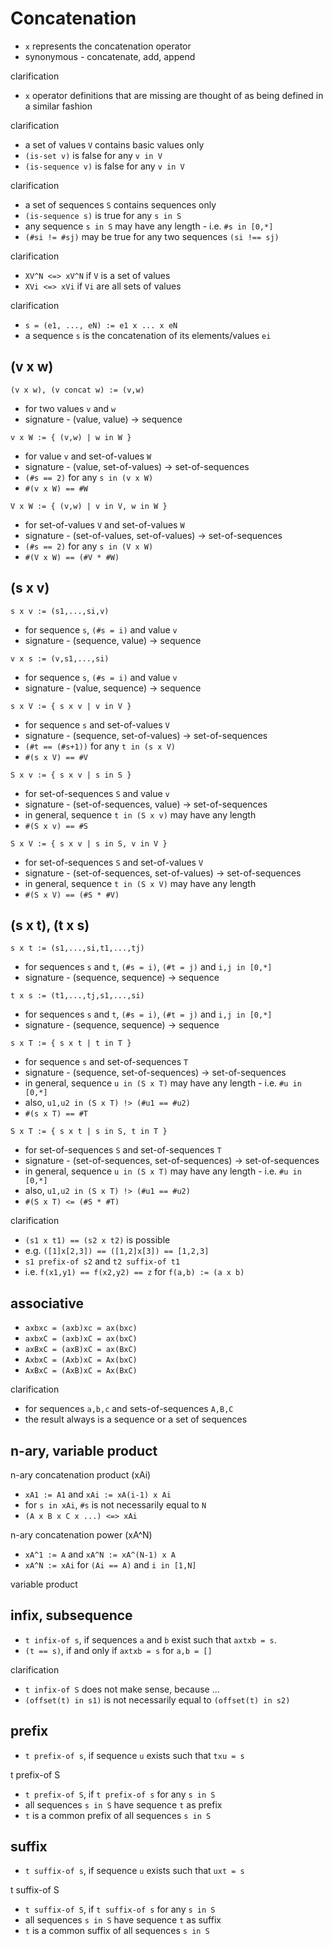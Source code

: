 
# Concatenation

* `x` represents the concatenation operator
* synonymous - concatenate, add, append

clarification

* `x` operator definitions that are missing
  are thought of as being defined in a similar fashion

clarification

* a set of values `V` contains basic values only
* `(is-set v)` is false for any `v in V`
* `(is-sequence v)` is false for any `v in V`

clarification

* a set of sequences `S` contains sequences only
* `(is-sequence s)` is true for any `s in S`
* any sequence `s in S` may have any length - i.e. `#s in [0,*]`
* `(#si != #sj)` may be true for any two sequences `(si !== sj)`

clarification

* `XV^N <=> xV^N` if `V` is a set of values
* `XVi <=> xVi` if `Vi` are all sets of values

clarification

* `s = (e1, ..., eN) := e1 x ... x eN`
* a sequence `s` is the concatenation of its elements/values `ei`

<!-- ======================================================================= -->
## (v x w)

`(v x w), (v concat w) := (v,w)`

* for two values `v` and `w`
* signature - (value, value) -> sequence

`v x W := { (v,w) | w in W }`

* for value `v` and set-of-values `W`
* signature - (value, set-of-values) -> set-of-sequences
* `(#s == 2)` for any `s in (v x W)`
* `#(v x W) == #W`

`V x W := { (v,w) | v in V, w in W }`

* for set-of-values `V` and set-of-values `W`
* signature - (set-of-values, set-of-values) -> set-of-sequences
* `(#s == 2)` for any `s in (V x W)`
* `#(V x W) == (#V * #W)`

<!-- ======================================================================= -->
## (s x v)

`s x v := (s1,...,si,v)`

* for sequence `s`, `(#s = i)` and value `v`
* signature - (sequence, value) -> sequence

`v x s := (v,s1,...,si)`

* for sequence `s`, `(#s = i)` and value `v`
* signature - (value, sequence) -> sequence

`s x V := { s x v | v in V }`

* for sequence `s` and set-of-values `V`
* signature - (sequence, set-of-values) -> set-of-sequences
* `(#t == (#s+1))` for any `t in (s x V)`
* `#(s x V) == #V`

`S x v := { s x v | s in S }`

* for set-of-sequences `S` and value `v`
* signature - (set-of-sequences, value) -> set-of-sequences
* in general, sequence `t in (S x v)` may have any length
* `#(S x v) == #S`

`S x V := { s x v | s in S, v in V }`

* for set-of-sequences `S` and set-of-values `V`
* signature - (set-of-sequences, set-of-values) -> set-of-sequences
* in general, sequence `t in (S x V)` may have any length
* `#(S x V) == (#S * #V)`

<!-- ======================================================================= -->
## (s x t), (t x s)

`s x t := (s1,...,si,t1,...,tj)`

* for sequences `s` and `t`, `(#s = i)`, `(#t = j)` and `i,j in [0,*]`
* signature - (sequence, sequence) -> sequence

`t x s := (t1,...,tj,s1,...,si)`

* for sequences `s` and `t`, `(#s = i)`, `(#t = j)` and `i,j in [0,*]`
* signature - (sequence, sequence) -> sequence

`s x T := { s x t | t in T }`

* for sequence `s` and set-of-sequences `T`
* signature - (sequence, set-of-sequences) -> set-of-sequences
* in general, sequence `u in (S x T)` may have any length - i.e. `#u in [0,*]`
* also, `u1,u2 in (S x T) !> (#u1 == #u2)`
* `#(s x T) == #T`

`S x T := { s x t | s in S, t in T }`

* for set-of-sequences `S` and set-of-sequences `T`
* signature - (set-of-sequences, set-of-sequences) -> set-of-sequences
* in general, sequence `u in (S x T)` may have any length - i.e. `#u in [0,*]`
* also, `u1,u2 in (S x T) !> (#u1 == #u2)`
* `#(S x T) <= (#S * #T)`

clarification

* `(s1 x t1) == (s2 x t2)` is possible
* e.g. `([1]x[2,3]) == ([1,2]x[3]) == [1,2,3]`
* `s1 prefix-of s2` and `t2 suffix-of t1`
* i.e. `f(x1,y1) == f(x2,y2) == z` for `f(a,b) := (a x b)`

<!-- ======================================================================= -->
## associative

* `axbxc = (axb)xc = ax(bxc)`
* `axbxC = (axb)xC = ax(bxC)`
* `axBxC = (axB)xC = ax(BxC)`
* `AxbxC = (Axb)xC = Ax(bxC)`
* `AxBxC = (AxB)xC = Ax(BxC)`

clarification

* for sequences `a,b,c` and sets-of-sequences `A,B,C`
* the result always is a sequence or a set of sequences

<!-- ======================================================================= -->
## n-ary, variable product

n-ary concatenation product (xAi)

* `xA1 := A1` and `xAi := xA(i-1) x Ai`
* for `s in xAi`, `#s` is not necessarily equal to `N`
* `(A x B x C x ...) <=> xAi`

n-ary concatenation power (xA^N)

* `xA^1 := A` and `xA^N := xA^(N-1) x A`
* `xA^N := xAi` for `(Ai == A)` and `i in [1,N]`

variable product

<!-- ======================================================================= -->
## infix, subsequence

* `t infix-of s`, if sequences `a` and `b` exist such that `axtxb = s`.
* `(t == s)`, if and only if `axtxb = s` for `a,b = []`

clarification

* `t infix-of S` does not make sense, because ...
* `(offset(t) in s1)` is not necessarily equal to `(offset(t) in s2)`

<!-- ======================================================================= -->
## prefix

* `t prefix-of s`, if sequence `u` exists such that `txu = s`

t prefix-of S

* `t prefix-of S`, if `t prefix-of s` for any `s in S`
* all sequences `s in S` have sequence `t` as prefix
* `t` is a common prefix of all sequences `s in S`

<!-- ======================================================================= -->
## suffix

* `t suffix-of s`, if sequence `u` exists such that `uxt = s`

t suffix-of S

* `t suffix-of S`, if `t suffix-of s` for any `s in S`
* all sequences `s in S` have sequence `t` as suffix
* `t` is a common suffix of all sequences `s in S`
